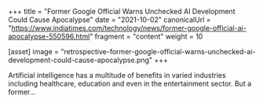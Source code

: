 +++
title = "Former Google Official Warns Unchecked AI Development Could Cause Apocalypse"
date = "2021-10-02"
canonicalUrl = "https://www.indiatimes.com/technology/news/former-google-official-ai-apocalypse-550596.html"
fragment = "content"
weight = 10

[asset]
    image = "retrospective-former-google-official-warns-unchecked-ai-development-could-cause-apocalypse.png"
+++

Artificial intelligence has a multitude of benefits in varied industries 
including healthcare, education and even in the entertainment sector. But a 
former...
